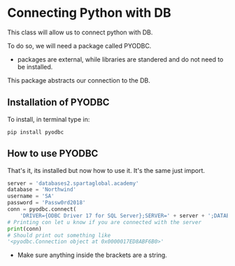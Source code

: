 # Connecting Python with DB

This class will allow us to connect python with DB.

To do so, we will need a package called PYODBC.
- packages are external, while libraries are standered and do not need to be installed.

This package abstracts our connection to the DB.

## Installation of PYODBC
To install, in terminal type in:

```
pip install pyodbc
```

## How to use PYODBC
That's it, its installed but now how to use it. It's the same just import.

```python
server = 'databases2.spartaglobal.academy'
database = 'Northwind'
username = 'SA'
password = 'Passw0rd2018'
conn = pyodbc.connect(
    'DRIVER={ODBC Driver 17 for SQL Server};SERVER=' + server + ';DATABASE=' + database + ';UID=' + username + ';PWD=' + password)
# Printing con let u know if you are connected with the server
print(conn)
# Should print out something like
'<pyodbc.Connection object at 0x0000017ED8ABF6B0>'
```
- Make sure anything inside the brackets are a string.



